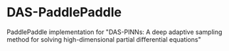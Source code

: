 # DAS-PaddlePaddle
PaddlePaddle implementation for "DAS-PINNs: A deep adaptive sampling method for solving high-dimensional partial differential equations"

